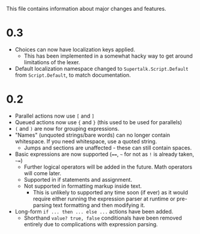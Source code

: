 This file contains information about major changes and features.

# 0.3

* Choices can now have localization keys applied.
  * This has been implemented in a somewhat hacky way to get around limitations of the lexer.
* Default localization namespace changed to `Supertalk.Script.Default` from `Script.Default`, to match documentation.

# 0.2

* Parallel actions now use `[` and `]`
* Queued actions now use `{` and `}` (this used to be used for parallels)
* `(` and `)` are now for grouping expressions.
* "Names" (unquoted strings/bare words) can no longer contain whitespace. If you need whitespace, use a quoted
  string.
  * Jumps and sections are unaffected - these can still contain spaces. 
* Basic expressions are now supported (`==`, `~` for not as `!` is already taken, `~=`)
  * Further logical operators will be added in the future. Math operators will come later.
  * Supported in if statements and assignment.
  * Not supported in formatting markup inside text.
    * This is unlikely to supported any time soon (if ever) as it would require either running the expression parser at
      runtime or pre-parsing text formatting and then modifying it.
* Long-form `if ... then ... else ...` actions have been added.
  * Shorthand `value? true, false` conditionals have been removed entirely due to complications with expression parsing.